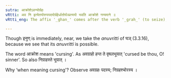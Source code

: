 ```yaml
---
sutra: आक्रोशेऽवन्योर्ग्रहः
vRtti: अव नि इत्येतयोरुपपदयोर्ग्रहेर्धातोर्घञ्प्रत्ययो भवति आक्रोशे गम्यमाने ॥
vRtti_eng: The affix '_ghan_' comes after the verb '_grah_' (to seize), in composition with '_ava_', and '_ni_'; when malediction is meant.

---
```

Though इनुण् is immediately, near, we take the _anuvritti_ of घञ् (3.3.16), because we see that its _anuvritti_ is possible.

The word आक्रोश means 'cursing'. As अवग्राहो हन्त ते वृषलभूयात् 'cursed be thou, O! sinner'. So also निग्राहस्ते भूयात् ।

Why ‘when meaning cursing'? Observe अवग्रहः पदस्य; निग्रहश्चोरस्य ।
